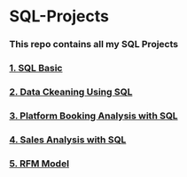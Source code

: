 # SQL-Projects

### This repo contains all my SQL Projects

### [1. SQL Basic](https://github.com/Solomon-Banuba/SQL-Projects/blob/main/SQL%20Projects/SQL_Basic.sql)
### [2. Data Ckeaning Using SQL](https://github.com/Solomon-Banuba/SQL-Projects/blob/main/SQL%20Projects/Data_Cleaning_Using_SQL.sql)
### [3. Platform Booking Analysis with SQL](https://github.com/Solomon-Banuba/SQL-Projects/blob/main/SQL%20Projects/Platform_Booking_Analysis_With_SQL.sql)
### [4. Sales Analysis with SQL](https://github.com/Solomon-Banuba/SQL-Projects/blob/main/SQL%20Projects/Sales_Analysis_with_SQL.sql)
### [5. RFM Model](https://github.com/Solomon-Banuba/SQL-Projects/blob/main/SQL%20Projects/rfm.sql)



